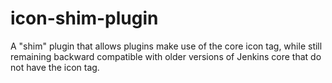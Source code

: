 icon-shim-plugin
================

A "shim" plugin that allows plugins make use of the core icon tag, while still remaining backward compatible with older versions of Jenkins core that do not have the icon tag.
